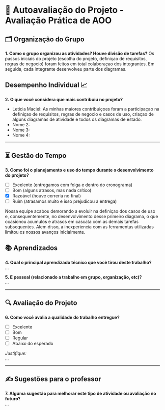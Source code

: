 # 🧠 Autoavaliação do Projeto - Avaliação Prática de AOO

## 🗂️ Organização do Grupo
**1. Como o grupo organizou as atividades? Houve divisão de tarefas?**
Os passos iniciais do projeto (escolha do projeto, definiçao de requisitos, regras de negocio) foram feitos em total colaboraçao dos integrantes. Em seguida, cada integrante desenvolveu parte dos diagramas.

## Desempenho Individual 📈
**2. O que você considera que mais contribuiu no projeto?**

- Leticia Maciel: As minhas maiores contribuiçoes foram a participaçao na definiçao de requisitos, regras de negocio e casos de uso, criaçao de alguns diagramas de atividade e todos os diagramas de estado.
- Nome 2: 
- Nome 3: 
- Nome 4: 



---

## ⏳ Gestão do Tempo
**3. Como foi o planejamento e uso do tempo durante o desenvolvimento do projeto?**

- [ ] Excelente (entregamos com folga e dentro do cronograma)
- [ ] Bom (alguns atrasos, mas nada crítico)
- [x] Razoável (houve correria no final)
- [ ] Ruim (atrasamos muito e isso prejudicou a entrega)

Nossa equipe acabou demorando a evoluir na definiçao dos casos de uso e, consequentemente, no desenvolvimento desse primeiro diagrama, o que ocasionou acumulos e atrasos em cascata com as demais tarefas subsequentes. Alem disso, a inexperiencia com as ferramentas utilizadas limitou os nossos avanços inicialmente.

## 📚 Aprendizados
**4. Qual o principal aprendizado técnico que você tirou deste trabalho?**  
...

**5. E pessoal (relacionado a trabalho em grupo, organização, etc)?**  
...

---

## 🔍 Avaliação do Projeto
**6. Como você avalia a qualidade do trabalho entregue?**

- [ ] Excelente
- [ ] Bom
- [ ] Regular
- [ ] Abaixo do esperado

_Justifique:_  
...

---

## ✍️ Sugestões para o professor
**7. Alguma sugestão para melhorar este tipo de atividade ou avaliação no futuro?**  
...
